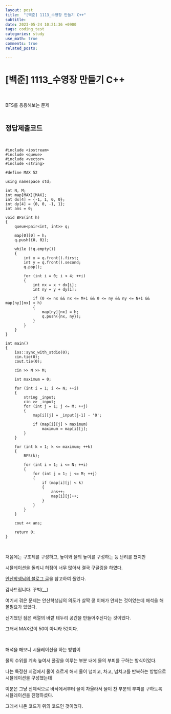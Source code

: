 ```yaml
---
layout: post
title:  "[백준] 1113_수영장 만들기 C++"
subtitle:   
date: 2023-05-24 10:21:36 +0900
tags: coding_test
categories: study
use_math: true
comments: true
related_posts:

---
```


# [백준] 1113_수영장 만들기 C++<br/>
<br/>

BFS를 응용해보는 문제<br/>
<br/>

## 정답제출코드<br/>
<br/>

```
#include <iostream>
#include <queue>
#include <vector>
#include <string>

#define MAX 52

using namespace std;

int N, M;
int map[MAX][MAX];
int dx[4] = {-1, 1, 0, 0};
int dy[4] = {0, 0, -1, 1};
int ans = 0;

void BFS(int h)
{
    queue<pair<int, int>> q;

    map[0][0] = h;
    q.push({0, 0});

    while (!q.empty())
    {
        int x = q.front().first;
        int y = q.front().second;
        q.pop();

        for (int i = 0; i < 4; ++i)
        {
            int nx = x + dx[i];
            int ny = y + dy[i];

            if (0 <= nx && nx <= M+1 && 0 <= ny && ny <= N+1 && map[ny][nx] < h)
            {
                map[ny][nx] = h;
                q.push({nx, ny});
            }
        }
    }
}

int main()
{
    ios::sync_with_stdio(0);
    cin.tie(0);
    cout.tie(0);

    cin >> N >> M;

    int maximum = 0;

    for (int i = 1; i <= N; ++i)
    {
        string _input;
        cin >> _input;
        for (int j = 1; j <= M; ++j)
        {
            map[i][j] = _input[j-1] - '0';

            if (map[i][j] > maximum)
                maximum = map[i][j];
        }
    }

    for (int k = 1; k <= maximum; ++k)
    {
        BFS(k);

        for (int i = 1; i <= N; ++i)
        {
            for (int j = 1; j <= M; ++j)
            {
                if (map[i][j] < k)
                {
                    ans++;
                    map[i][j]++;
                }
            }
        }
    }

    cout << ans;

    return 0;
}
```
<br/>

처음에는 구조체를 구성하고, 높이와 물의 높이를 구성하는 등 난리를 쳤지만<br/>

시뮬레이션을 돌리니 허점이 너무 많아서 결국 구글링을 하였다.<br/>

[안산학생님의 블로그 글](https://haejun0317.tistory.com/157)을 참고하여 풀었다.<br/>

감사드립니다. 꾸벅(__)<br/>

여기서 겪은 문제는 안산학생님의 의도가 살짝 쿵 이해가 안되는 것이었는데 해석을 해볼필요가 있었다.<br/>

신기했던 점은 배열의 바깥 테두리 공간을 만들어주신다는 것이었다.<br/>

그래서 MAX값이 50이 아니라 52이다.<br/>

<br/>

해석을 해보니 시뮬레이션을 하는 방법이<br/>

물의 수위를 계속 높여서 풀장을 이루는 부분 내에 물의 부피를 구하는 방식이었다.<br/>

나는 특정한 지점에서 물이 흐르게 해서 물이 넘치고, 차고, 넘치고를 반복하는 방법으로 시뮬레이션을 구성했는데<br/>

이분은 그냥 전체적으로 바닥에서부터 물이 차올라서 물이 찬 부분의 부피를 구하도록 시뮬레이션을 진행하셨다.<br/>

그래서 나온 코드가 위의 코드인 것이었다.<br/>

